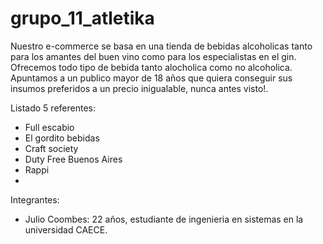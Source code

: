 # grupo_11_atletika

Nuestro e-commerce se basa en una tienda de bebidas alcoholicas tanto para los amantes del buen vino como para los especialistas en el gin. Ofrecemos todo tipo de bebida tanto alocholica como no alcoholica. Apuntamos a un publico mayor de 18 años que quiera conseguir sus insumos preferidos a un precio inigualable, nunca antes visto!.   

Listado 5 referentes:
- Full escabio
- El gordito bebidas
- Craft society
- Duty Free Buenos Aires
- Rappi
- 
Integrantes:
- Julio Coombes: 22 años, estudiante de ingenieria en sistemas en la universidad CAECE.
